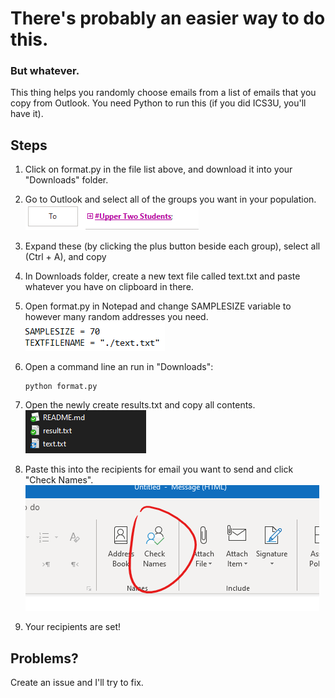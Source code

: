 # There's probably an easier way to do this.

### But whatever.

This thing helps you randomly choose emails from a list of emails that you copy from Outlook. You need Python to run this (if you did ICS3U, you'll have it).

## Steps

1.  Click on format.py in the file list above, and download it into your "Downloads" folder.

2. Go to Outlook and select all of the groups you want in your population. ![image-20191108133129649](README/image-20191108133129649.png)

3. Expand these (by clicking the plus button beside each group), select all (Ctrl + A), and copy

4. In Downloads folder, create a new text file called text.txt and paste whatever you have on clipboard in there.

5. Open format.py in Notepad and change SAMPLESIZE variable to however many random addresses you need. ![image-20191107225227884](README\image-20191107225227884.png) 

6. Open a command line an run in "Downloads":

   ```
   python format.py
   ```

7. Open the newly create results.txt and copy all contents. ![image-20191107225714301](README\image-20191107225714301.png)
8. Paste this into the recipients for email you want to send and click "Check Names". ![image-20191107225631471](README\image-20191107225631471.png)
9. Your recipients are set!

## Problems?

Create an issue and I'll try to fix. 